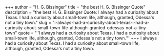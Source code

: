 +++
author = "H. G. Bissinger"
title = "the best H. G. Bissinger Quote"
description = "the best H. G. Bissinger Quote: I always had a curiosity about Texas. I had a curiosity about small-town life, although, granted, Odessa's not a tiny town."
slug = "i-always-had-a-curiosity-about-texas-i-had-a-curiosity-about-small-town-life-although-granted-odessas-not-a-tiny-town"
quote = '''I always had a curiosity about Texas. I had a curiosity about small-town life, although, granted, Odessa's not a tiny town.'''
+++
I always had a curiosity about Texas. I had a curiosity about small-town life, although, granted, Odessa's not a tiny town.
